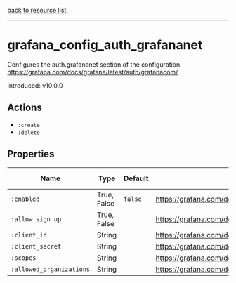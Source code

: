 [back to resource list](https://github.com/sous-chefs/grafana#resources)

---

# grafana_config_auth_grafananet

Configures the auth.grafananet section of the configuration <https://grafana.com/docs/grafana/latest/auth/grafanacom/>

Introduced: v10.0.0

## Actions

- `:create`
- `:delete`

## Properties

| Name                     | Type        | Default | Description                                                | Allowed Values |
| ------------------------ | ----------- | ------- | ---------------------------------------------------------- | -------------- |
| `:enabled`               | True, False | `false` | <https://grafana.com/docs/grafana/latest/auth/grafanacom/> | true, false    |
| `:allow_sign_up`         | True, False |         | <https://grafana.com/docs/grafana/latest/auth/grafanacom/> | true, false    |
| `:client_id`             | String      |         | <https://grafana.com/docs/grafana/latest/auth/grafanacom/> |                |
| `:client_secret`         | String      |         | <https://grafana.com/docs/grafana/latest/auth/grafanacom/> |                |
| `:scopes`                | String      |         | <https://grafana.com/docs/grafana/latest/auth/grafanacom/> |                |
| `:allowed_organizations` | String      |         | <https://grafana.com/docs/grafana/latest/auth/grafanacom/> |                |
